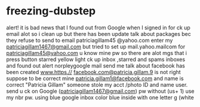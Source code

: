 freezing-dubstep
================

alert! it is bad news that I found out from Google when I signed in for ck up email alot so i clean up but there has been update talk about packages bec they refuse to send to email patriciagillam45 @yahoo.com enter my patriciagillam1467@gmail.com but tried to set up mail.yahoo.mailcom for patriciagillam45@yahoo.com u know mine pw so there are alot mgs that i press button starred yellow light ck up inbox ,starred and spams inboxes and found out alert norpleygoogle mail send me talk about facebook has been created www.https.// facebook.com@patricia.gillam.9 is not right  suppose to be correct mine patricia.gillam1@facebook.com and name is correct "Patricia Gillam" someone stole my acct /photo ID and name user. send u ck on Google (patriciagillam1467@gmail.com) pw without (us+ 1) use my nbr pw. using blue google inbox color blue inside with one letter g (white
